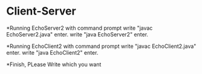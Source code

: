 # Client-Server

*Running EchoServer2 with command prompt write "javac EchoServer2.java" enter. write "java EchoServer2" enter.

*Running EchoClient2 with command prompt write "javac EchoClient2.java" enter. write "java EchoClient2" enter.

*Finish, PLease Write which you want



